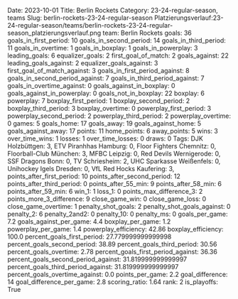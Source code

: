 Date: 2023-10-01
Title: Berlin Rockets
Category: 23-24-regular-season, teams
Slug: berlin-rockets-23-24-regular-season
Platzierungsverlauf:23-24-regular-season/teams/berlin-rockets-23-24-regular-season_platzierungsverlauf.png
team: Berlin Rockets
goals: 36
goals_in_first_period: 10
goals_in_second_period: 14
goals_in_third_period: 11
goals_in_overtime: 1
goals_in_boxplay: 1
goals_in_powerplay: 3
leading_goals: 6
equalizer_goals: 2
first_goal_of_match: 2
goals_against: 22
leading_goals_against: 2
equalizer_goals_against: 3
first_goal_of_match_against: 3
goals_in_first_period_against: 8
goals_in_second_period_against: 7
goals_in_third_period_against: 7
goals_in_overtime_against: 0
goals_against_in_boxplay: 0
goals_against_in_powerplay: 0
goals_not_in_boxplay: 22
boxplay: 6
powerplay: 7
boxplay_first_period: 1
boxplay_second_period: 2
boxplay_third_period: 3
boxplay_overtime: 0
powerplay_first_period: 3
powerplay_second_period: 2
powerplay_third_period: 2
powerplay_overtime: 0
games: 5
goals_home: 17
goals_away: 19
goals_against_home: 5
goals_against_away: 17
points: 11
home_points: 6
away_points: 5
wins: 3
over_time_wins: 1
losses: 1
over_time_losses: 0
draws: 0
Tags:  DJK Holzbüttgen: 3,  ETV Piranhhas Hamburg: 0,  Floor Fighters Chemnitz: 0,  Floorball-Club München: 3,  MFBC Leipzig: 0,  Red Devils Wernigerode: 0,  SSF Dragons Bonn: 0,  TV Schriesheim: 2,  UHC Sparkasse Weißenfels: 0,  Unihockey Igels Dresden: 0,  VfL Red Hocks Kaufering: 3,
points_after_first_period: 10
points_after_second_period: 12
points_after_third_period: 0
points_after_55_min: 9
points_after_58_min: 6
points_after_59_min: 6
win_1: 1
loss_1: 0
points_max_difference_3: 2
points_more_3_difference: 9
close_game_win: 0
close_game_loss: 0
close_game_overtime: 1
penalty_shot_goals: 2
penalty_shot_goals_against: 0
penalty_2: 6
penalty_2and2: 0
penalty_10: 0
penalty_ms: 0
goals_per_game: 7.2
goals_against_per_game: 4.4
boxplay_per_game: 1.2
powerplay_per_game: 1.4
powerplay_efficiency: 42.86
boxplay_efficiency: 100.0
percent_goals_first_period: 27.779999999999998
percent_goals_second_period: 38.89
percent_goals_third_period: 30.56
percent_goals_overtime: 2.78
percent_goals_first_period_against: 36.36
percent_goals_second_period_against: 31.819999999999997
percent_goals_third_period_against: 31.819999999999997
percent_goals_overtime_against: 0.0
points_per_game: 2.2
goal_difference: 14
goal_difference_per_game: 2.8
scoring_ratio: 1.64
rank: 2
is_playoffs: True
